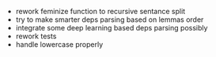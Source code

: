  - rework feminize function to recursive sentance split
 - try to make smarter deps parsing based on lemmas order
 - integrate some deep learning based deps parsing possibly
 - rework tests
 - handle lowercase properly
